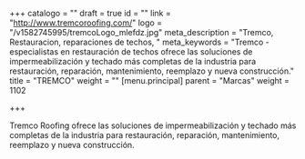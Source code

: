+++
catalogo = ""
draft = true
id = ""
link = "http://www.tremcoroofing.com/"
logo = "/v1582745995/tremcoLogo_mlefdz.jpg"
meta_description = "Tremco, Restauracion, reparaciones de techos, "
meta_keywords = "Tremco - especialistas en restauración de techos ofrece las soluciones de impermeabilización y techado más completas de la industria para restauración, reparación, mantenimiento, reemplazo y nueva construcción."
title = "TREMCO"
weight = ""
[menu.principal]
parent = "Marcas"
weight = 1102

+++
  
Tremco Roofing ofrece las soluciones de impermeabilización y techado más completas de la industria para restauración, reparación, mantenimiento, reemplazo y nueva construcción.